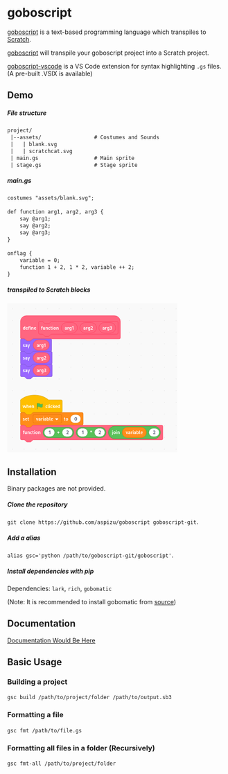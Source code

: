# goboscript
[goboscript](https://github.com/aspizu/goboscript) is a text-based programming language which transpiles to [Scratch](https://scratch.mit.edu).

[goboscript](goboscript) will transpile your goboscript project into a Scratch project.

[goboscript-vscode](goboscript-vscode) is a VS Code extension for syntax highlighting `.gs` files. (A pre-built .VSIX is available)

## Demo

##### File structure
```
project/
 |--assets/                 # Costumes and Sounds
 |   | blank.svg      
 |   | scratchcat.svg 
 | main.gs                  # Main sprite
 | stage.gs                 # Stage sprite
```

##### main.gs
```
costumes "assets/blank.svg";

def function arg1, arg2, arg3 {
    say @arg1;
    say @arg2;
    say @arg3;
}

onflag {
    variable = 0;
    function 1 + 2, 1 * 2, variable ++ 2;
}
```

##### transpiled to Scratch blocks
![image](docs/assets/example.png)

## Installation
Binary packages are not provided.

##### Clone the repository
`git clone https://github.com/aspizu/goboscript goboscript-git`.

##### Add a alias
`alias gsc='python /path/to/goboscript-git/goboscript'`.

##### Install dependencies with pip
Dependencies: `lark`, `rich`, `gobomatic`

(Note: It is recommended to install gobomatic from [source](https://github.com/aspizu/gobomatic))

## Documentation
[Documentation Would Be Here](docs/docs.md)

## Basic Usage

### Building a project
`gsc build /path/to/project/folder /path/to/output.sb3`

### Formatting a file
`gsc fmt /path/to/file.gs`

### Formatting all files in a folder (Recursively)
`gsc fmt-all /path/to/project/folder`
